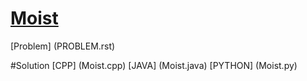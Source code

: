 # [Moist](https://codingcompetitions.withgoogle.com/kickstart/round/0000000000434944/0000000000434c05)

[Problem] (PROBLEM.rst)

#Solution
[CPP] (Moist.cpp)
[JAVA] (Moist.java)
[PYTHON] (Moist.py)
